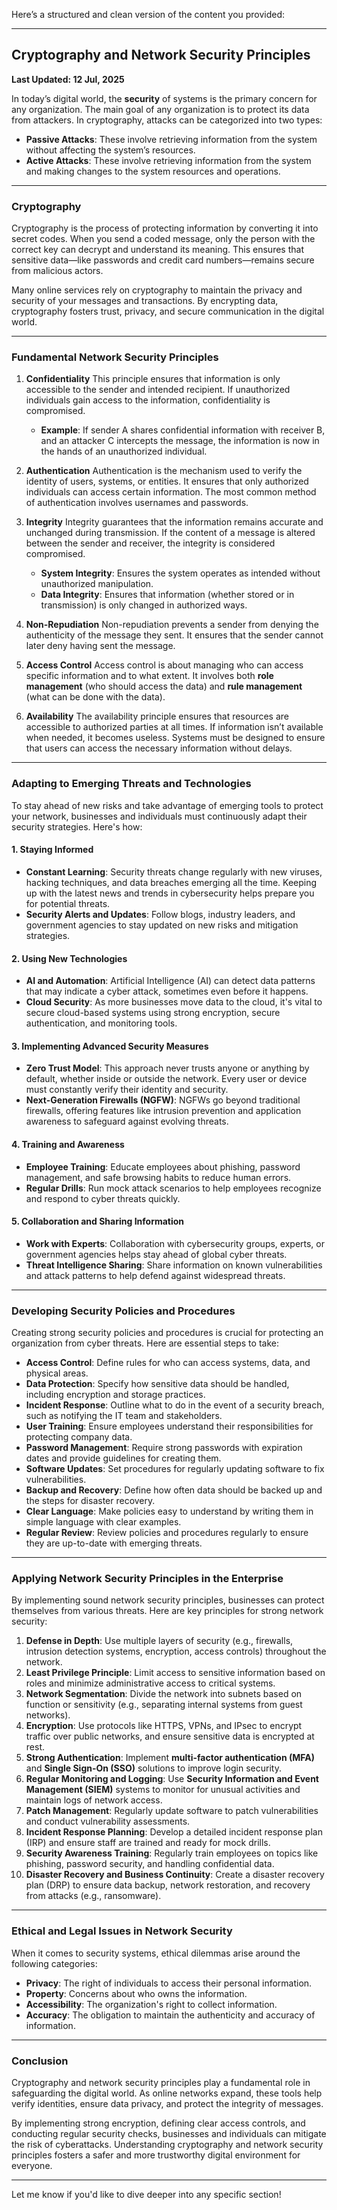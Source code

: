 Here’s a structured and clean version of the content you provided:

---

## **Cryptography and Network Security Principles**

**Last Updated: 12 Jul, 2025**

In today’s digital world, the **security** of systems is the primary concern for any organization. The main goal of any organization is to protect its data from attackers. In cryptography, attacks can be categorized into two types:

* **Passive Attacks**: These involve retrieving information from the system without affecting the system’s resources.
* **Active Attacks**: These involve retrieving information from the system and making changes to the system resources and operations.

---

### **Cryptography**

Cryptography is the process of protecting information by converting it into secret codes. When you send a coded message, only the person with the correct key can decrypt and understand its meaning. This ensures that sensitive data—like passwords and credit card numbers—remains secure from malicious actors.

Many online services rely on cryptography to maintain the privacy and security of your messages and transactions. By encrypting data, cryptography fosters trust, privacy, and secure communication in the digital world.

---

### **Fundamental Network Security Principles**

1. **Confidentiality**
   This principle ensures that information is only accessible to the sender and intended recipient. If unauthorized individuals gain access to the information, confidentiality is compromised.

   * **Example**: If sender A shares confidential information with receiver B, and an attacker C intercepts the message, the information is now in the hands of an unauthorized individual.

2. **Authentication**
   Authentication is the mechanism used to verify the identity of users, systems, or entities. It ensures that only authorized individuals can access certain information. The most common method of authentication involves usernames and passwords.

3. **Integrity**
   Integrity guarantees that the information remains accurate and unchanged during transmission. If the content of a message is altered between the sender and receiver, the integrity is considered compromised.

   * **System Integrity**: Ensures the system operates as intended without unauthorized manipulation.
   * **Data Integrity**: Ensures that information (whether stored or in transmission) is only changed in authorized ways.

4. **Non-Repudiation**
   Non-repudiation prevents a sender from denying the authenticity of the message they sent. It ensures that the sender cannot later deny having sent the message.

5. **Access Control**
   Access control is about managing who can access specific information and to what extent. It involves both **role management** (who should access the data) and **rule management** (what can be done with the data).

6. **Availability**
   The availability principle ensures that resources are accessible to authorized parties at all times. If information isn’t available when needed, it becomes useless. Systems must be designed to ensure that users can access the necessary information without delays.

---

### **Adapting to Emerging Threats and Technologies**

To stay ahead of new risks and take advantage of emerging tools to protect your network, businesses and individuals must continuously adapt their security strategies. Here's how:

#### 1. **Staying Informed**

* **Constant Learning**: Security threats change regularly with new viruses, hacking techniques, and data breaches emerging all the time. Keeping up with the latest news and trends in cybersecurity helps prepare you for potential threats.
* **Security Alerts and Updates**: Follow blogs, industry leaders, and government agencies to stay updated on new risks and mitigation strategies.

#### 2. **Using New Technologies**

* **AI and Automation**: Artificial Intelligence (AI) can detect data patterns that may indicate a cyber attack, sometimes even before it happens.
* **Cloud Security**: As more businesses move data to the cloud, it's vital to secure cloud-based systems using strong encryption, secure authentication, and monitoring tools.

#### 3. **Implementing Advanced Security Measures**

* **Zero Trust Model**: This approach never trusts anyone or anything by default, whether inside or outside the network. Every user or device must constantly verify their identity and security.
* **Next-Generation Firewalls (NGFW)**: NGFWs go beyond traditional firewalls, offering features like intrusion prevention and application awareness to safeguard against evolving threats.

#### 4. **Training and Awareness**

* **Employee Training**: Educate employees about phishing, password management, and safe browsing habits to reduce human errors.
* **Regular Drills**: Run mock attack scenarios to help employees recognize and respond to cyber threats quickly.

#### 5. **Collaboration and Sharing Information**

* **Work with Experts**: Collaboration with cybersecurity groups, experts, or government agencies helps stay ahead of global cyber threats.
* **Threat Intelligence Sharing**: Share information on known vulnerabilities and attack patterns to help defend against widespread threats.

---

### **Developing Security Policies and Procedures**

Creating strong security policies and procedures is crucial for protecting an organization from cyber threats. Here are essential steps to take:

* **Access Control**: Define rules for who can access systems, data, and physical areas.
* **Data Protection**: Specify how sensitive data should be handled, including encryption and storage practices.
* **Incident Response**: Outline what to do in the event of a security breach, such as notifying the IT team and stakeholders.
* **User Training**: Ensure employees understand their responsibilities for protecting company data.
* **Password Management**: Require strong passwords with expiration dates and provide guidelines for creating them.
* **Software Updates**: Set procedures for regularly updating software to fix vulnerabilities.
* **Backup and Recovery**: Define how often data should be backed up and the steps for disaster recovery.
* **Clear Language**: Make policies easy to understand by writing them in simple language with clear examples.
* **Regular Review**: Review policies and procedures regularly to ensure they are up-to-date with emerging threats.

---

### **Applying Network Security Principles in the Enterprise**

By implementing sound network security principles, businesses can protect themselves from various threats. Here are key principles for strong network security:

1. **Defense in Depth**: Use multiple layers of security (e.g., firewalls, intrusion detection systems, encryption, access controls) throughout the network.
2. **Least Privilege Principle**: Limit access to sensitive information based on roles and minimize administrative access to critical systems.
3. **Network Segmentation**: Divide the network into subnets based on function or sensitivity (e.g., separating internal systems from guest networks).
4. **Encryption**: Use protocols like HTTPS, VPNs, and IPsec to encrypt traffic over public networks, and ensure sensitive data is encrypted at rest.
5. **Strong Authentication**: Implement **multi-factor authentication (MFA)** and **Single Sign-On (SSO)** solutions to improve login security.
6. **Regular Monitoring and Logging**: Use **Security Information and Event Management (SIEM)** systems to monitor for unusual activities and maintain logs of network access.
7. **Patch Management**: Regularly update software to patch vulnerabilities and conduct vulnerability assessments.
8. **Incident Response Planning**: Develop a detailed incident response plan (IRP) and ensure staff are trained and ready for mock drills.
9. **Security Awareness Training**: Regularly train employees on topics like phishing, password security, and handling confidential data.
10. **Disaster Recovery and Business Continuity**: Create a disaster recovery plan (DRP) to ensure data backup, network restoration, and recovery from attacks (e.g., ransomware).

---

### **Ethical and Legal Issues in Network Security**

When it comes to security systems, ethical dilemmas arise around the following categories:

* **Privacy**: The right of individuals to access their personal information.
* **Property**: Concerns about who owns the information.
* **Accessibility**: The organization's right to collect information.
* **Accuracy**: The obligation to maintain the authenticity and accuracy of information.

---

### **Conclusion**

Cryptography and network security principles play a fundamental role in safeguarding the digital world. As online networks expand, these tools help verify identities, ensure data privacy, and protect the integrity of messages.

By implementing strong encryption, defining clear access controls, and conducting regular security checks, businesses and individuals can mitigate the risk of cyberattacks. Understanding cryptography and network security principles fosters a safer and more trustworthy digital environment for everyone.

---

Let me know if you'd like to dive deeper into any specific section!
